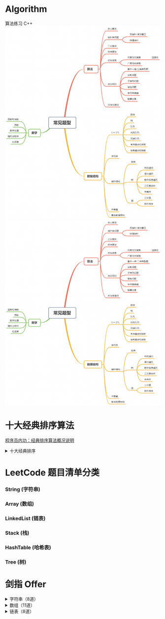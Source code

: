 # Algorithm
算法练习 C++
![算法题型](https://github.com/zerocc2014/Algorithm/blob/master/Images/%E7%AE%97%E6%B3%95%E9%A2%98%E5%9E%8B.png)
<img src="https://github.com/zerocc2014/Algorithm/blob/master/Images/%E7%AE%97%E6%B3%95%E9%A2%98%E5%9E%8B.png" width="600" height="600" alt="算法题型" align=center/>

# 十大经典排序算法

[程序员内功：经典排序算法概况说明]()

<details>
<summary> 十大经典排序 </summary>

<br/>

[冒泡排序]()

[快速排序]()

[插入排序]()

[希尔排序]()

[选择排序]()

[堆排序]()

[归并排序]()

[计数排序]()

[桶排序]()

[基数排序]()

</details>

# LeetCode 题目清单分类

### String (字符串)

### Array (数组)

### LinkedList (链表)

### Stack (栈)

### HashTable (哈希表)

### Tree (树)

# 剑指 Offer

<details>
<summary> 字符串（8道）</summary>

- [剑指Offer(二)：替换空格]()

- [剑指Offer（二十七）：字符串的排列]()

- [剑指Offer（三十四）：第一个只出现一次的字符]()

- [剑指Offer（四十三）：左旋转字符串]()

- [剑指Offer（四十四）：翻转单词顺序序列]()

- [剑指Offer（四十九）：把字符串转换成整数]()

- [剑指Offer（五十二）：正则表达式匹配]()

- [剑指Offer（五十三）：表示数值的字符串]()

</details>

<details>
<summary> 数组（11道） </summary>

- [剑指Offer（一）：二维数组中的查找]()

- [剑指Offer（六）：旋转数组的最小数字]()

- [剑指Offer（十三）：调整数组顺序使奇数位于偶数前面]()

- [剑指Offer（二十八）：数组中出现次数超过一半的数字]()

- [剑指Offer（三十）：连续子数组的最大和]()

- [剑指Offer（三十二）：把数组排成最小的数]()

- [剑指Offer（三十五）：数组中的逆序对]()

- [剑指Offer（三十七）：数字在排序数组中出现的次数]()

- [剑指Offer（四十）：数组中只出现一次的数字]()

- [剑指Offer（五十）：数组中重复的数字]()

- [剑指Offer（五十一）：构建乘积数组]()

</details>

<details>
<summary> 链表（8道）</summary>

- [剑指Offer（三）：从尾到头打印链表]()

- [剑指Offer（十四）：链表中倒数第k个结点]()

- [剑指Offer（十五）：反转链表]()

- [剑指Offer（十六）：合并两个排序的链表]()

- [剑指Offer（二十五）：复杂链表的复制]()

- [剑指Offer（三十六）：两个链表的第一个公共结点]()

- [剑指Offer（五十五）：链表中环的入口结点]()

- [剑指Offer（五十六）：删除链表中重复的结点]()

</details>
